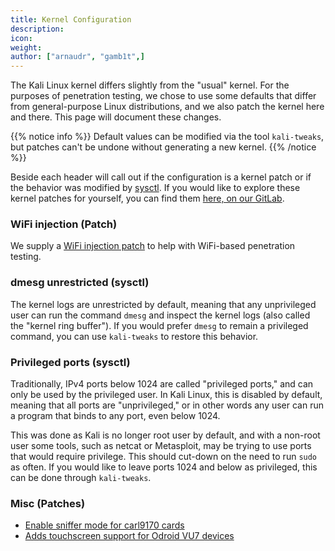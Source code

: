 ```yaml
---
title: Kernel Configuration
description:
icon:
weight:
author: ["arnaudr", "gamb1t",]
---
```


The Kali Linux kernel differs slightly from the "usual" kernel. For the purposes of penetration testing, we chose to use some defaults that differ from general-purpose Linux distributions, and we also patch the kernel here and there. This page will document these changes.

{{% notice info %}}
Default values can be modified via the tool `kali-tweaks`, but patches can't be undone without generating a new kernel.
{{% /notice %}}

Beside each header will call out if the configuration is a kernel patch or if the behavior was modified by [sysctl](https://en.wikipedia.org/wiki/Sysctl). If you would like to explore these kernel patches for yourself, you can find them [here, on our GitLab](https://gitlab.com/kalilinux/packages/linux/-/blob/kali/master/debian/patches/series#L38).

### WiFi injection (Patch)

We supply a [WiFi injection patch](https://gitlab.com/kalilinux/packages/linux/-/blob/kali/master/debian/patches/features/all/kali-wifi-injection.patch) to help with WiFi-based penetration testing.

### dmesg unrestricted (sysctl)

The kernel logs are unrestricted by default, meaning that any unprivileged user can run the command `dmesg` and inspect the kernel logs (also called the "kernel ring buffer"). If you would prefer `dmesg` to remain a privileged command, you can use `kali-tweaks` to restore this behavior.

### Privileged ports (sysctl)

Traditionally, IPv4 ports below 1024 are called "privileged ports," and can only be used by the privileged user. In Kali Linux, this is disabled by default, meaning that all ports are "unprivileged," or in other words any user can run a program that binds to any port, even below 1024.

This was done as Kali is no longer root user by default, and with a non-root user some tools, such as netcat or Metasploit, may be trying to use ports that would require privilege. This should cut-down on the need to run `sudo` as often. If you would like to leave ports 1024 and below as privileged, this can be done through `kali-tweaks`.

### Misc (Patches)

- [Enable sniffer mode for carl9170 cards](https://gitlab.com/kalilinux/packages/linux/-/blob/kali/master/debian/patches/features/all/wireless-carl9170-Enable-sniffer-mode-promisc-flag-t.patch)
- [Adds touchscreen support for Odroid VU7 devices](https://gitlab.com/kalilinux/packages/linux/-/blob/kali/master/debian/patches/features/all/dwav-usb-mt-driver.patch)